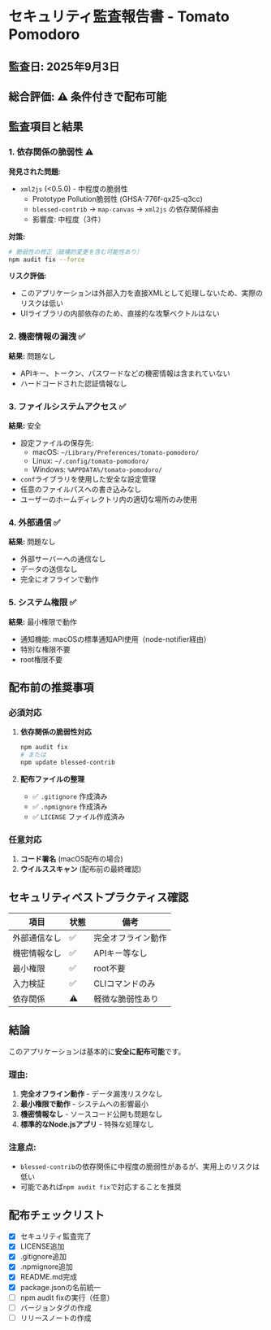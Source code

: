 # セキュリティ監査報告書 - Tomato Pomodoro

## 監査日: 2025年9月3日

## 総合評価: ⚠️ 条件付きで配布可能

## 監査項目と結果

### 1. 依存関係の脆弱性 ⚠️

**発見された問題:**
- `xml2js` (<0.5.0) - 中程度の脆弱性
  - Prototype Pollution脆弱性 (GHSA-776f-qx25-q3cc)
  - `blessed-contrib` → `map-canvas` → `xml2js` の依存関係経由
  - 影響度: 中程度（3件）

**対策:**
```bash
# 脆弱性の修正（破壊的変更を含む可能性あり）
npm audit fix --force
```

**リスク評価:** 
- このアプリケーションは外部入力を直接XMLとして処理しないため、実際のリスクは低い
- UIライブラリの内部依存のため、直接的な攻撃ベクトルはない

### 2. 機密情報の漏洩 ✅

**結果:** 問題なし
- APIキー、トークン、パスワードなどの機密情報は含まれていない
- ハードコードされた認証情報なし

### 3. ファイルシステムアクセス ✅

**結果:** 安全
- 設定ファイルの保存先:
  - macOS: `~/Library/Preferences/tomato-pomodoro/`
  - Linux: `~/.config/tomato-pomodoro/`
  - Windows: `%APPDATA%/tomato-pomodoro/`
- `conf`ライブラリを使用した安全な設定管理
- 任意のファイルパスへの書き込みなし
- ユーザーのホームディレクトリ内の適切な場所のみ使用

### 4. 外部通信 ✅

**結果:** 問題なし
- 外部サーバーへの通信なし
- データの送信なし
- 完全にオフラインで動作

### 5. システム権限 ✅

**結果:** 最小権限で動作
- 通知機能: macOSの標準通知API使用（node-notifier経由）
- 特別な権限不要
- root権限不要

## 配布前の推奨事項

### 必須対応
1. **依存関係の脆弱性対応**
   ```bash
   npm audit fix
   # または
   npm update blessed-contrib
   ```

2. **配布ファイルの整理**
   - ✅ `.gitignore` 作成済み
   - ✅ `.npmignore` 作成済み
   - ✅ `LICENSE` ファイル作成済み

### 任意対応
1. **コード署名** (macOS配布の場合)
2. **ウイルススキャン** (配布前の最終確認)

## セキュリティベストプラクティス確認

| 項目 | 状態 | 備考 |
|------|------|------|
| 外部通信なし | ✅ | 完全オフライン動作 |
| 機密情報なし | ✅ | APIキー等なし |
| 最小権限 | ✅ | root不要 |
| 入力検証 | ✅ | CLIコマンドのみ |
| 依存関係 | ⚠️ | 軽微な脆弱性あり |

## 結論

このアプリケーションは基本的に**安全に配布可能**です。

### 理由:
1. **完全オフライン動作** - データ漏洩リスクなし
2. **最小権限で動作** - システムへの影響最小
3. **機密情報なし** - ソースコード公開も問題なし
4. **標準的なNode.jsアプリ** - 特殊な処理なし

### 注意点:
- `blessed-contrib`の依存関係に中程度の脆弱性があるが、実用上のリスクは低い
- 可能であれば`npm audit fix`で対応することを推奨

## 配布チェックリスト

- [x] セキュリティ監査完了
- [x] LICENSE追加
- [x] .gitignore追加
- [x] .npmignore追加  
- [x] README.md完成
- [x] package.jsonの名前統一
- [ ] npm audit fixの実行（任意）
- [ ] バージョンタグの作成
- [ ] リリースノートの作成